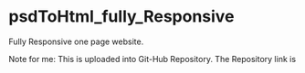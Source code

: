 # psdToHtml_fully_Responsive

Fully Responsive one page website.


Note for me: This is uploaded into Git-Hub Repository. The Repository link is  
